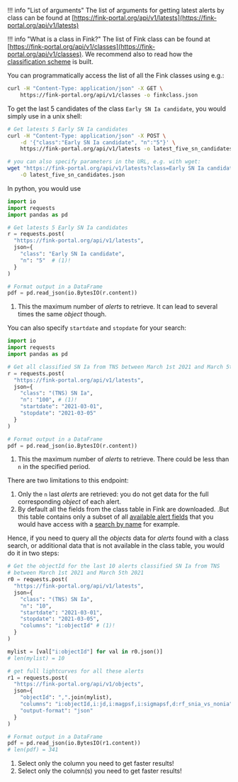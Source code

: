 !!! info "List of arguments"
    The list of arguments for getting latest alerts by class can be found at [https://fink-portal.org/api/v1/latests](https://fink-portal.org/api/v1/latests)

!!! info "What is a class in Fink?"
    The list of Fink class can be found at [https://fink-portal.org/api/v1/classes](https://fink-portal.org/api/v1/classes). We recommend also to read how the [classification scheme](../..//broker/classification.md) is built.

You can programmatically access the list of all the Fink classes using e.g.:

```bash
curl -H "Content-Type: application/json" -X GET \
    https://fink-portal.org/api/v1/classes -o finkclass.json
```

To get the last 5 candidates of the class `Early SN Ia candidate`, you would simply use in a unix shell:

```bash
# Get latests 5 Early SN Ia candidates
curl -H "Content-Type: application/json" -X POST \
    -d '{"class":"Early SN Ia candidate", "n":"5"}' \
    https://fink-portal.org/api/v1/latests -o latest_five_sn_candidates.json

# you can also specify parameters in the URL, e.g. with wget:
wget "https://fink-portal.org/api/v1/latests?class=Early SN Ia candidate&n=5&output-format=json" \
    -O latest_five_sn_candidates.json
```

In python, you would use

```python
import io
import requests
import pandas as pd

# Get latests 5 Early SN Ia candidates
r = requests.post(
  "https://fink-portal.org/api/v1/latests",
  json={
    "class": "Early SN Ia candidate",
    "n": "5"  # (1)!
  }
)

# Format output in a DataFrame
pdf = pd.read_json(io.BytesIO(r.content))
```

1. This the maximum number of _alerts_ to retrieve. It can lead to several times the same _object_ though.

You can also specify `startdate` and `stopdate` for your search:

```python
import io
import requests
import pandas as pd

# Get all classified SN Ia from TNS between March 1st 2021 and March 5th 2021
r = requests.post(
  "https://fink-portal.org/api/v1/latests",
  json={
    "class": "(TNS) SN Ia",
    "n": "100", # (1)!
    "startdate": "2021-03-01",
    "stopdate": "2021-03-05"
  }
)

# Format output in a DataFrame
pdf = pd.read_json(io.BytesIO(r.content))
```

1. This the maximum number of _alerts_ to retrieve. There could be less than `n` in the specified period.

There are two limitations to this endpoint:

1. Only the `n` last _alerts_ are retrieved: you do not get data for the full corresponding _object_ of each alert.
2. By default all the fields from the class table in Fink are downloaded. .But this table contains only a subset of all [available alert fields](https://fink-portal.org/api/v1/columns) that you would have access with a [search by name](objectid.md) for example.

Hence, if you need to query all the _objects_ data for _alerts_ found with a class search, or additional data that is not available in the class table, you would do it in two steps:

```python
# Get the objectId for the last 10 alerts classified SN Ia from TNS
# between March 1st 2021 and March 5th 2021
r0 = requests.post(
  "https://fink-portal.org/api/v1/latests",
  json={
    "class": "(TNS) SN Ia",
    "n": "10",
    "startdate": "2021-03-01",
    "stopdate": "2021-03-05",
    "columns": "i:objectId" # (1)!
  }
)

mylist = [val["i:objectId"] for val in r0.json()]
# len(mylist) = 10

# get full lightcurves for all these alerts
r1 = requests.post(
  "https://fink-portal.org/api/v1/objects",
  json={
    "objectId": ",".join(mylist),
    "columns": "i:objectId,i:jd,i:magpsf,i:sigmapsf,d:rf_snia_vs_nonia", # (2)!
    "output-format": "json"
  }
)

# Format output in a DataFrame
pdf = pd.read_json(io.BytesIO(r1.content))
# len(pdf) = 341
```

1. Select only the column you need to get faster results!
2. Select only the column(s) you need to get faster results!
